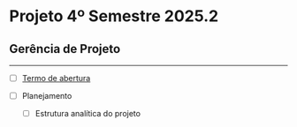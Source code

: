 # Projeto 4º Semestre 2025.2

## Gerência de Projeto

---

- [ ] [Termo de abertura](./termo-de-abertura/termo-de-abertura.odt)

- [ ] Planejamento
	
	- [ ] Estrutura analítica do projeto
